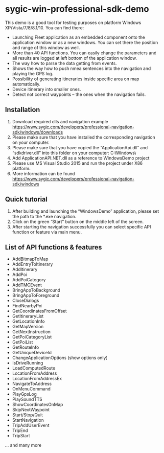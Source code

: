 # sygic-win-professional-sdk-demo
This demo is a good tool for testing purposes on platform Windows XP/Vista/7/8/8.1/10. You can find there:
*	Launching Fleet application as an embedded component onto the application window or as a new windows. You can set there the position and range of this window as well. 
*	More than 40 API functions. You can easily change the parameters and all results are logged at left bottom of the application window.
*	The way how to parse the data getting from events.
*	Shows the way how to push nmea sentences into the navigation and playing the GPS log.
*	Possibility of generating itineraries inside specific area on map automatically.
*	Device itinerary into smaller ones.
*	Detect not correct waypoints – the ones when the navigation fails.

## Installation
1. Download required dlls and navigation example https://www.sygic.com/developers/professional-navigation-sdk/windows/downloads
1. Please make sure that you have installed the corresponding navigation on your computer.
1. Please make sure that you have copied the “ApplicationApi.dll” and “sdkdriver.dll” into this folder on your computer: C:\Windows\
1. Add ApplicationAPI.NET.dll as a reference to WindowsDemo project
1. Please use MS Visual Studio 2015 and run the project under X86 platform.
1. More information can be found https://www.sygic.com/developers/professional-navigation-sdk/windows

## Quick tutorial
1. After building and launching the “WindowsDemo” application, please set the path to the *.exe navigation.
1. Click on the green “Start” button on the middle left of the screen.
1. After starting the navigation successfully you can select specific API function or feature via main menu. 

## List of API functions & features
* AddBitmapToMap
* AddEntryToItinerary
* AddItinerary
* AddPoi
* AddPoiCategory
* AddTMCEvent
* BringAppToBackground
* BringAppToForeground
* CloseDialogs
* FindNearbyPoi
* GetCoordinatesFromOffset
* GetItineraryList
* GetLocationInfo
* GetMapVersion
* GetNextInstruction
* GetPoiCategoryList
* GetPoiList
* GetRouteInfo
* GetUniqueDeviceId
* ChangeApplicationOptions (show options only)
* IsDriveRunning
* LoadComputedRoute
* LocationFromAddress
* LocationFromAddressEx
* NavigateToAddress
* OnMenuCommand
* PlayGpsLog
* PlaySoundTTS
* ShowCoordinatesOnMap
* SkipNextWaypoint
* Start/Stop/Quit
* StartNavigation
* TripAddUserEvent
* TripEnd
* TripStart

… and many more

